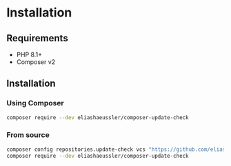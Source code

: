 # Installation

## Requirements

* PHP 8.1+
* Composer v2

## Installation

### Using Composer

```bash
composer require --dev eliashaeussler/composer-update-check
```

### From source

```bash
composer config repositories.update-check vcs "https://github.com/eliashaeussler/composer-update-check.git"
composer require --dev eliashaeussler/composer-update-check
```

